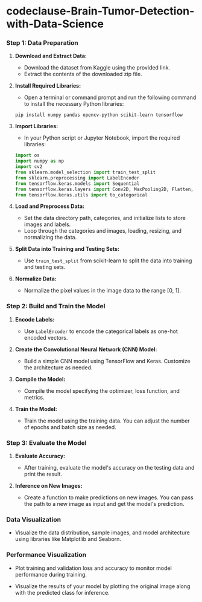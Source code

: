 # codeclause-Brain-Tumor-Detection-with-Data-Science


### Step 1: Data Preparation

1. **Download and Extract Data:**
   - Download the dataset from Kaggle using the provided link.
   - Extract the contents of the downloaded zip file.

2. **Install Required Libraries:**
   - Open a terminal or command prompt and run the following command to install the necessary Python libraries:

   ```
   pip install numpy pandas opencv-python scikit-learn tensorflow
   ```

3. **Import Libraries:**
   - In your Python script or Jupyter Notebook, import the required libraries:

   ```python
   import os
   import numpy as np
   import cv2
   from sklearn.model_selection import train_test_split
   from sklearn.preprocessing import LabelEncoder
   from tensorflow.keras.models import Sequential
   from tensorflow.keras.layers import Conv2D, MaxPooling2D, Flatten, Dense
   from tensorflow.keras.utils import to_categorical
   ```

4. **Load and Preprocess Data:**
   - Set the data directory path, categories, and initialize lists to store images and labels.
   - Loop through the categories and images, loading, resizing, and normalizing the data.

5. **Split Data into Training and Testing Sets:**
   - Use `train_test_split` from scikit-learn to split the data into training and testing sets.

6. **Normalize Data:**
   - Normalize the pixel values in the image data to the range [0, 1].

### Step 2: Build and Train the Model

1. **Encode Labels:**
   - Use `LabelEncoder` to encode the categorical labels as one-hot encoded vectors.

2. **Create the Convolutional Neural Network (CNN) Model:**
   - Build a simple CNN model using TensorFlow and Keras. Customize the architecture as needed.

3. **Compile the Model:**
   - Compile the model specifying the optimizer, loss function, and metrics.

4. **Train the Model:**
   - Train the model using the training data. You can adjust the number of epochs and batch size as needed.

### Step 3: Evaluate the Model

1. **Evaluate Accuracy:**
   - After training, evaluate the model's accuracy on the testing data and print the result.

2. **Inference on New Images:**
   - Create a function to make predictions on new images. You can pass the path to a new image as input and get the model's prediction.

### Data Visualization

- Visualize the data distribution, sample images, and model architecture using libraries like Matplotlib and Seaborn.

### Performance Visualization

- Plot training and validation loss and accuracy to monitor model performance during training.

- Visualize the results of your model by plotting the original image along with the predicted class for inference.


